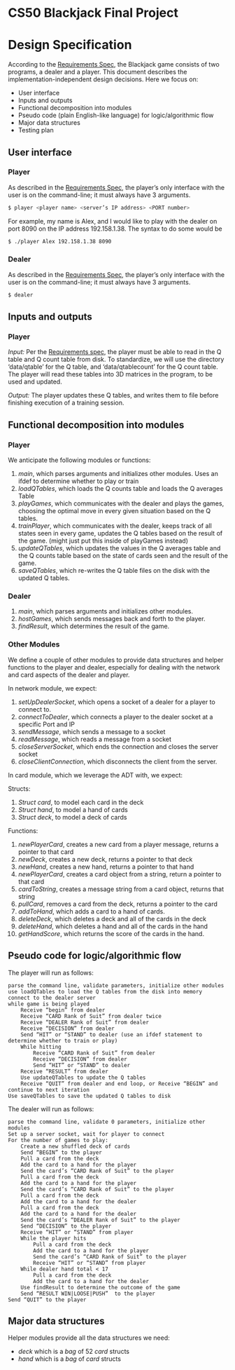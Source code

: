 # CS50 Blackjack Final Project
# Design Specification

According to the [Requirements Spec](REQUIREMENTS.md), the Blackjack game consists of two programs, a dealer and a player. This document describes the implementation-independent design decisions. Here we focus on:

- User interface
- Inputs and outputs
- Functional decomposition into modules
- Pseudo code (plain English-like language) for logic/algorithmic flow
- Major data structures
- Testing plan


## User interface
### Player 
As described in the [Requirements Spec](REQUIREMENTS.md), the player’s only interface with the user is on the command-line; it must always have 3 arguments.

```bash
$ player <player name> <server’s IP address> <PORT number>
```
For example, my name is Alex, and I would like to play with the dealer on port 8090 on the IP address 192.158.1.38. The syntax to do some would be 
```bash
$ ./player Alex 192.158.1.38 8090
```

### Dealer 
As described in the [Requirements Spec](REQUIREMENTS.md), the player’s only interface with the user is on the command-line; it must always have 3 arguments.

```bash
$ dealer 
```

## Inputs and outputs
### Player
*Input:* Per the [Requirements spec](REQUIREMENTS.md), the player must be able to read in the Q table and Q count table from disk. To standardize, we will use the directory ‘data/qtable’ for the Q table, and ‘data/qtablecount’ for the Q count table. The player will read these tables into 3D matrices in the program, to be used and updated.

*Output:* The player updates these Q tables, and writes them to file before finishing execution of a training session.  

## Functional decomposition into modules
### Player
We anticipate the following modules or functions:

 1. *main*, which parses arguments and initializes other modules. Uses an ifdef to determine whether to play or train
 2. *loadQTables*, which loads the Q counts table and loads the Q averages Table
 3. *playGames*, which communicates with the dealer and plays the games, choosing the optimal move in every given situation based on the Q tables.
 4. *trainPlayer*, which communicates with the dealer, keeps track of all states seen in every game, updates the Q tables based on the result of the game. (might just put this inside of playGames instead)
 5. *updateQTables*, which updates the values in the Q averages table and the Q counts table based on the state of cards seen and the result of the game.
 6. *saveQTables*, which re-writes the Q table files on the disk with the updated Q tables. 
  
### Dealer
1. *main*, which parses arguments and initializes other modules.
2. *hostGames*, which sends messages back and forth to the player.
3. *findResult*, which determines the result of the game.

### Other Modules 

We define a couple of other modules to provide data structures and helper functions to the player and dealer, especially for dealing with the network and card aspects of the dealer and player. 

In network module, we expect: 

1. *setUpDealerSocket*, which opens a socket of a dealer for a player to connect to.
2. *connectToDealer*, which connects a player to the dealer socket at a specific Port and IP
3. *sendMessage*, which sends a message to a socket
4. *readMessage*, which reads a message from a socket
5. *closeServerSocket*, which ends the connection and closes the server socket
6. *closeClientConnection*, which disconnects the client from the server.

In card module, which we leverage the ADT with, we expect: 

Structs:
1. *Struct card*, to model each card in the deck
2. *Struct hand*, to model a hand of cards
3. *Struct deck*, to model a deck of cards
   
Functions: 

1. *newPlayerCard*, creates a new card from a player message, returns a pointer to that card
2. *newDeck*, creates a new deck, returns a pointer to that deck
3. *newHand*, creates a new hand, returns a pointer to that hand
4. *newPlayerCard*, creates a card object from a string, return a pointer to that card
5. *cardToString*, creates a message string from a card object, returns that string
6. *pullCard*, removes a card from the deck, returns a pointer to the card
7. *addToHand*, which adds a card to a hand of cards.
8. *deleteDeck*, which deletes a deck and all of the cards in the deck
9. *deleteHand*, which deletes a hand and all of the cards in the hand
10. *getHandScore*, which returns the score of the cards in the hand.

## Pseudo code for logic/algorithmic flow

The player will run as follows:

    parse the command line, validate parameters, initialize other modules
    use loadQTables to load the Q tables from the disk into memory
    connect to the dealer server
    while game is being played  
        Receive “begin” from dealer
        Receive “CARD Rank of Suit” from dealer twice
        Receive “DEALER Rank of Suit” from dealer
        Receive “DECISION” from dealer
        Send “HIT” or “STAND” to dealer (use an ifdef statement to determine whether to train or play)
        While hitting
            Receive “CARD Rank of Suit” from dealer
            Receive “DECISION” from dealer
            Send “HIT” or “STAND” to dealer
        Receive “RESULT” from dealer
        Use updateQTables to update the Q tables
        Receive “QUIT” from dealer and end loop, or Receive “BEGIN” and continue to next iteration
    Use saveQTables to save the updated Q tables to disk

The dealer will run as follows:

    parse the command line, validate 0 parameters, initialize other modules
    Set up a server socket, wait for player to connect
    For the number of games to play:
        Create a new shuffled deck of cards
        Send “BEGIN” to the player
        Pull a card from the deck
        Add the card to a hand for the player
        Send the card’s “CARD Rank of Suit” to the player
        Pull a card from the deck
        Add the card to a hand for the player
        Send the card’s “CARD Rank of Suit” to the player
        Pull a card from the deck
        Add the card to a hand for the dealer
        Pull a card from the deck
        Add the card to a hand for the dealer
        Send the card’s “DEALER Rank of Suit” to the player
        Send “DECISION” to the player
        Receive “HIT” or “STAND” from player 
        While the player hits 
            Pull a card from the deck
            Add the card to a hand for the player
            Send the card’s “CARD Rank of Suit” to the player
            Receive “HIT” or “STAND” from player 
        While dealer hand total < 17
            Pull a card from the deck    
            Add the card to a hand for the dealer
        Use findResult to determine the outcome of the game
        Send “RESULT WIN|LOOSE|PUSH”  to the player
    Send “QUIT” to the player


## Major data structures

Helper modules provide all the data structures we need:

- *deck* which is a *bag* of 52 *card* structs
- *hand* which is a *bag* of *card* structs
